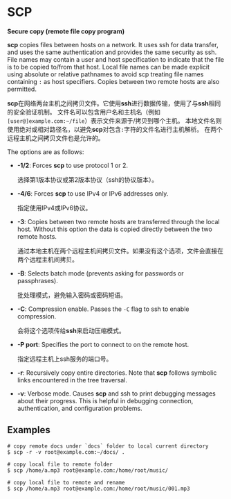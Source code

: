 

# SCP

**Secure copy (remote file copy program)**

**scp** copies files between hosts on a network.
It uses ssh for data transfer, and uses the same authentication
and provides the same security as ssh.
File names may contain a user and host specification to indicate
that the file is to be copied to/from that host.
Local file names can be made explicit using absolute or relative pathnames 
to avoid scp treating file names containing `:` as host specifiers.
Copies between two remote hosts are also permitted.

**scp**在网络两台主机之间拷贝文件。它使用**ssh**进行数据传输，使用了与**ssh**相同的安全验证机制。
文件名可以包含用户名和主机名（例如`[user@]example.com:~/file`）表示文件来源于/拷贝到哪个主机。
本地文件名则使用绝对或相对路径名，以避免**scp**对包含`:`字符的文件名进行主机解析。
在两个远程主机之间拷贝文件也是允许的。

The options are as follows:

- **-1/2**: Forces **scp** to use protocol 1 or 2.

    选择第1版本协议或第2版本协议（ssh的协议版本）。

- **-4/6**: Forces **scp** to use IPv4 or IPv6 addresses only.

    指定使用IPv4或IPv6协议。

- **-3**: Copies between two remote hosts are transferred through the local host.
    Without this option the data is copied directly between the two remote hosts.

    通过本地主机在两个远程主机间拷贝文件。如果没有这个选项，文件会直接在两个远程主机间拷贝。

- **-B**: Selects batch mode (prevents asking for passwords or passphrases).

    批处理模式，避免输入密码或密码短语。

- **-C**: Compression enable. Passes the `-C` flag to ssh to enable compression.

    会将这个选项传给**ssh**来启动压缩模式。

- **-P port**: Specifies the port to connect to on the remote host.

    指定远程主机上ssh服务的端口号。

- **-r**: Recursively copy entire directories. 
    Note that **scp** follows symbolic links encountered in the tree traversal.

- **-v**: Verbose mode. Causes **scp** and ssh to print debugging messages about their progress.
    This is helpful in debugging connection, authentication, and configuration problems.

## Examples

```
# copy remote docs under `docs` folder to local current directory
$ scp -r -v root@example.com:~/docs/ .

# copy local file to remote folder
$ scp /home/a.mp3 root@example.com:/home/root/music/

# copy local file to remote and rename
$ scp /home/a.mp3 root@example.com:/home/root/music/001.mp3
```


